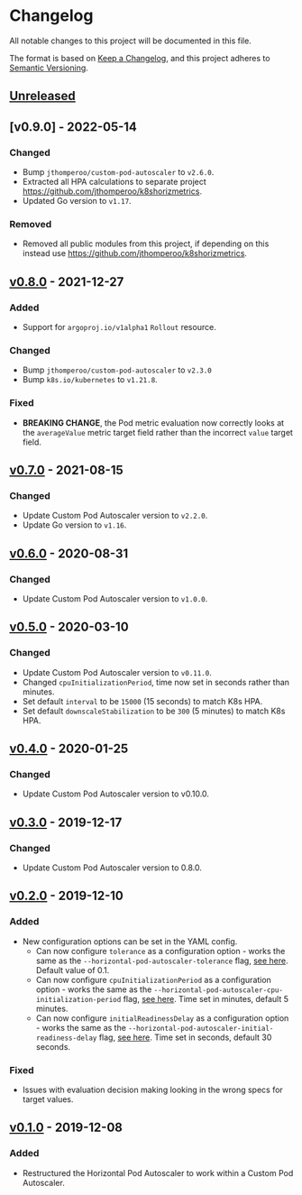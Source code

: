 # Changelog
All notable changes to this project will be documented in this file.

The format is based on [Keep a Changelog](https://keepachangelog.com/en/1.0.0/),
and this project adheres to [Semantic Versioning](https://semver.org/spec/v2.0.0.html).

## [Unreleased]

## [v0.9.0] - 2022-05-14
### Changed
- Bump `jthomperoo/custom-pod-autoscaler` to `v2.6.0`.
- Extracted all HPA calculations to separate project <https://github.com/jthomperoo/k8shorizmetrics>.
- Updated Go version to `v1.17`.
### Removed
- Removed all public modules from this project, if depending on this instead use <https://github.com/jthomperoo/k8shorizmetrics>.

## [v0.8.0] - 2021-12-27
### Added
- Support for `argoproj.io/v1alpha1` `Rollout` resource.
### Changed
- Bump `jthomperoo/custom-pod-autoscaler` to `v2.3.0`
- Bump `k8s.io/kubernetes` to `v1.21.8`.
### Fixed
- **BREAKING CHANGE**, the Pod metric evaluation now correctly looks at the `averageValue` metric target field rather
than the incorrect `value` target field.

## [v0.7.0] - 2021-08-15
### Changed
- Update Custom Pod Autoscaler version to `v2.2.0`.
- Update Go version to `v1.16`.

## [v0.6.0] - 2020-08-31
### Changed
- Update Custom Pod Autoscaler version to `v1.0.0`.

## [v0.5.0] - 2020-03-10
### Changed
- Update Custom Pod Autoscaler version to `v0.11.0`.
- Changed `cpuInitializationPeriod`, time now set in seconds rather than minutes.
- Set default `interval` to be `15000` (15 seconds) to match K8s HPA.
- Set default `downscaleStabilization` to be `300` (5 minutes) to match K8s HPA.

## [v0.4.0] - 2020-01-25
### Changed
- Update Custom Pod Autoscaler version to v0.10.0.

## [v0.3.0] - 2019-12-17
### Changed
- Update Custom Pod Autoscaler version to 0.8.0.

## [v0.2.0] - 2019-12-10
### Added
- New configuration options can be set in the YAML config.
    - Can now configure `tolerance` as a configuration option - works the same as the `--horizontal-pod-autoscaler-tolerance` flag, [see here](https://kubernetes.io/docs/tasks/run-application/horizontal-pod-autoscale/). Default value of 0.1.
    - Can now configure `cpuInitializationPeriod` as a configuration option - works the same as the `--horizontal-pod-autoscaler-cpu-initialization-period` flag, [see here](https://kubernetes.io/docs/tasks/run-application/horizontal-pod-autoscale/). Time set in minutes, default 5 minutes.
    - Can now configure `initialReadinessDelay` as a configuration option - works the same as the `--horizontal-pod-autoscaler-initial-readiness-delay` flag, [see here](https://kubernetes.io/docs/tasks/run-application/horizontal-pod-autoscale/). Time set in seconds, default 30 seconds.
### Fixed
- Issues with evaluation decision making looking in the wrong specs for target values.

## [v0.1.0] - 2019-12-08
### Added
- Restructured the Horizontal Pod Autoscaler to work within a Custom Pod Autoscaler.

[Unreleased]: https://github.com/jthomperoo/horizontal-pod-autoscaler/compare/v0.8.0...HEAD
[v0.8.0]: https://github.com/jthomperoo/horizontal-pod-autoscaler/compare/v0.7.0...v0.8.0
[v0.7.0]: https://github.com/jthomperoo/horizontal-pod-autoscaler/compare/v0.6.0...v0.7.0
[v0.6.0]: https://github.com/jthomperoo/horizontal-pod-autoscaler/compare/v0.5.0...v0.6.0
[v0.5.0]: https://github.com/jthomperoo/horizontal-pod-autoscaler/compare/v0.4.0...v0.5.0
[v0.4.0]: https://github.com/jthomperoo/horizontal-pod-autoscaler/compare/v0.3.0...v0.4.0
[v0.3.0]: https://github.com/jthomperoo/horizontal-pod-autoscaler/compare/v0.2.0...v0.3.0
[v0.2.0]: https://github.com/jthomperoo/horizontal-pod-autoscaler/compare/v0.1.0...v0.2.0
[v0.1.0]: https://github.com/jthomperoo/horizontal-pod-autoscaler/releases/tag/v0.1.0
